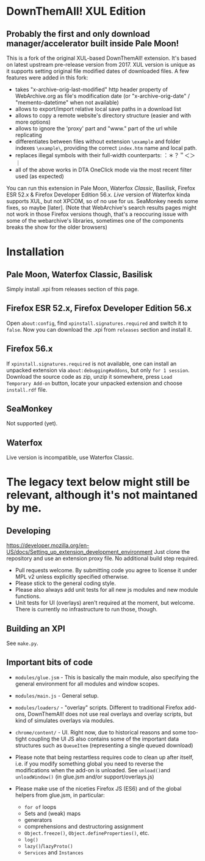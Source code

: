 DownThemAll! XUL Edition
==================
Probably the first and only download manager/accelerator built inside Pale Moon!
-------------------

This is a fork of the original XUL-based DownThemAll! extension. It's based on latest upstream pre-release version from 2017. XUL version is unique as it supports setting original file modified dates of downloaded files. A few features were added in this fork:
- takes "x-archive-orig-last-modified" http header property of WebArchive.org as file's modification date (or "x-archive-orig-date" / "memento-datetime" when not available)
- allows to export/import relative local save paths in a download list
- allows to copy a remote website's directory structure (easier and with more options)
- allows to ignore the 'proxy' part and "www." part of the url while replicating
- differentiates between files without extension `\example` and folder indexes `\example\`, providing the correct `index.htm` name and local path.
- replaces illegal symbols with their full-width counterparts: 	：＊？＂＜＞｜
- all of the above works in DTA OneClick mode via the most recent filter used (as expected)

You can run this extension in Pale Moon, Waterfox *Classic*, Basilisk, Firefox ESR 52.x & Firefox Developer Edition 56.x. _Live_ version of Waterfox kinda supports XUL, but not  XPCOM, so of no use for us. SeaMonkey needs some fixes, so maybe [later].
(Note that WebArchive's search results pages might not work in those Firefox versions though, that's a reoccuring issue with some of the webarchive's libraries, sometimes one of the components breaks the show for the older browsers)

Installation
==================
Pale Moon, Waterfox Classic, Basilisk
-------------------

Simply install .xpi from releases section of this page.

Firefox ESR 52.x, Firefox Developer Edition 56.x
-------------------

Open `about:config`, find `xpinstall.signatures.required` and switch it to `false`. Now you can download the .xpi from `releases` section and install it.

Firefox 56.x
-------------------

If `xpinstall.signatures.required` is not available, one can install an unpacked extension via `about:debugging#addons`, but only `for 1 session`. Download the source code as zip, unzip it somewhere, press `Load Temporary Add-on` button, locate your unpacked extension and choose `install.rdf` file.

SeaMonkey
-------------------

Not supported (yet).

Waterfox
-------------------

Live version is incompatible, use Waterfox Classic.



The legacy text below might still be relevant, although it's not maintaned by me.
==================

Developing
-------------------

https://developer.mozilla.org/en-US/docs/Setting_up_extension_development_environment
Just clone the repository and use an extension proxy file. No additional build step required.

- Pull requests welcome. By submitting code you agree to license it under MPL v2 unless explicitly specified otherwise. 
- Please stick to the general coding style.
- Please also always add unit tests for all new js modules and new module functions.
- Unit tests for UI (overlays) aren't required at the moment, but welcome. There is currently no infrastructure to run those, though.

Building an XPI
-------------------

See `make.py`.

Important bits of code
-------------------

- `modules/glue.jsm` - This is basically the main module, also specifying the general environment for all modules and window scopes.
- `modules/main.js` - General setup.
- `modules/loaders/` - "overlay" scripts. Different to traditional Firefox add-ons, DownThemAll! does not use real overlays and overlay scripts, but kind of simulates overlays via modules.
- `chrome/content/` - UI. Right now, due to historical reasons and some too-tight coupling the UI JS also contains some of the important data structures such as `QueueItem` (representing a single queued download)

- Please note that being restartless requires code to clean up after itself, i.e. if you modify something global you need to reverse the modifications when the add-on is unloaded. See `unload()`and `unloadWindow()` (in glue.jsm and/or support/overlays.js)
- Please make use of the niceties Firefox JS (ES6) and of the global helpers from glue.jsm, in particular:
  - `for of` loops
  - Sets and (weak) maps
  - generators
  - comprehensions and destructoring assignment
  - `Object.freeze()`, `Object.defineProperties()`, etc.
  - `log()`
  - `lazy()`/`lazyProto()`
  - `Services` and `Instances`
